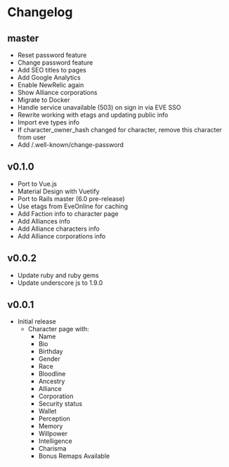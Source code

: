 # Changelog

## master

* Reset password feature
* Change password feature
* Add SEO titles to pages
* Add Google Analytics
* Enable NewRelic again
* Show Alliance corporations
* Migrate to Docker
* Handle service unavailable (503) on sign in via EVE SSO
* Rewrite working with etags and updating public info
* Import eve types info
* If character_owner_hash changed for character, remove this character from user
* Add /.well-known/change-password

## v0.1.0

* Port to Vue.js
* Material Design with Vuetify
* Port to Rails master (6.0 pre-release)
* Use etags from EveOnline for caching
* Add Faction info to character page
* Add Alliances info
* Add Alliance characters info
* Add Alliance corporations info

## v0.0.2

* Update ruby and ruby gems
* Update underscore js to 1.9.0

## v0.0.1

* Initial release
  * Character page with:
    * Name
    * Bio
    * Birthday
    * Gender
    * Race
    * Bloodline
    * Ancestry
    * Alliance
    * Corporation
    * Security status
    * Wallet
    * Perception
    * Memory
    * Willpower
    * Intelligence
    * Charisma
    * Bonus Remaps Available
